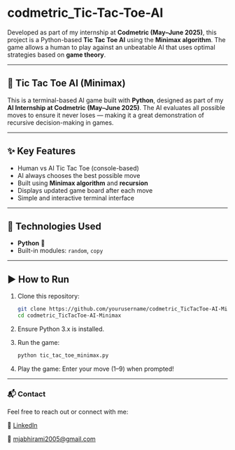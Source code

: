 # codmetric_Tic-Tac-Toe-AI

Developed as part of my internship at **Codmetric (May–June 2025)**, this project is a Python-based **Tic Tac Toe AI** using the **Minimax algorithm**. The game allows a human to play against an unbeatable AI that uses optimal strategies based on **game theory**.

---

## 🧠 Tic Tac Toe AI (Minimax)

This is a terminal-based AI game built with **Python**, designed as part of my **AI Internship at Codmetric (May–June 2025)**. The AI evaluates all possible moves to ensure it never loses — making it a great demonstration of recursive decision-making in games.

---

## ✨ Key Features

- Human vs AI Tic Tac Toe (console-based)
- AI always chooses the best possible move
- Built using **Minimax algorithm** and **recursion**
- Displays updated game board after each move
- Simple and interactive terminal interface

---

## 🧰 Technologies Used

- **Python** 🐍
- Built-in modules: `random`, `copy`

---

## ▶️ How to Run

1. Clone this repository:

   ```bash
   git clone https://github.com/yourusername/codmetric_TicTacToe-AI-Minimax.git
   cd codmetric_TicTacToe-AI-Minimax
   
2. Ensure Python 3.x is installed.

3. Run the game:

   ```bash
   python tic_tac_toe_minimax.py

4. Play the game: Enter your move (1–9) when prompted!

---

### 📬 Contact

Feel free to reach out or connect with me:

🔗 [LinkedIn](https://www.linkedin.com/in/abhirami-mj)

📧 mjabhirami2005@gmail.com
